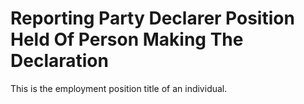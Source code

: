 # Reporting Party Declarer Position Held Of Person Making The Declaration
This is the employment position title of an individual.